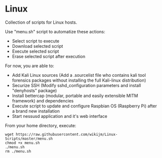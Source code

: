 # Linux

Collection of scripts for Linux hosts.

Use "menu.sh" script to automatize these actions:
  * Select script to execute
  * Download selected script
  * Execute selected script
  * Erase selected script after execution


For now, you are able to:
  * Add Kali Linux sources (Add a .sourcelist file who contains kali tool forensics packages without installing the full Kali-linux distribution)
  * Securize SSH (Modify sshd_configuration parameters and install "denyhosts" package)
  * Install bettercap (modular, portable and easily extensible MITM framework) and dependencies
  * Execute script to update and configure Raspbian OS (Raspberry Pi) after a brand new installation
  * Start nessusd application and it's web interface


From your home directory, execute:
```
wget https://raw.githubusercontent.com/wikijm/Linux-Scripts/master/menu.sh
chmod +x menu.sh
./menu.sh
rm ./menu.sh
```
